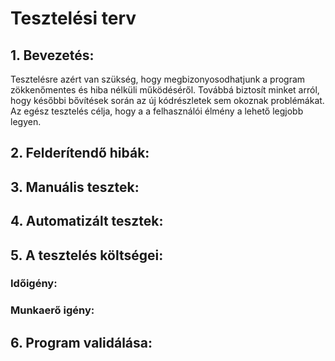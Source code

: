 # Tesztelési terv

## 1. Bevezetés:
Tesztelésre azért van szükség, hogy megbizonyosodhatjunk a program zökkenőmentes és hiba nélküli működéséről. Továbbá biztosít minket arról, hogy későbbi bővítések során az új kódrészletek sem okoznak problémákat. Az egész tesztelés célja, hogy a a felhasználói élmény a lehető legjobb legyen. 

## 2. Felderítendő hibák:

## 3. Manuális tesztek:

## 4. Automatizált tesztek: 

## 5. A tesztelés költségei:
### Időigény:

### Munkaerő igény:

## 6. Program validálása:
